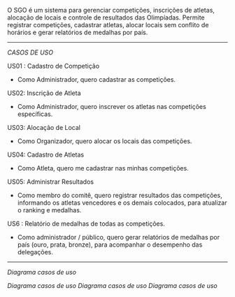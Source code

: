 O SGO é um sistema para gerenciar competições, inscrições de atletas, alocação de locais e controle de resultados das Olimpíadas. Permite registrar competições, cadastrar atletas, alocar locais sem conflito de horários e gerar relatórios de medalhas por país.

-------------------------------------------------------------------------------------------------------------------------------------------------------------------------------------------------------------------------------------------

*CASOS DE USO*



US01 : Cadastro de Competição
- Como Administrador, quero cadastrar as competições.
  
US02: Inscrição de Atleta
- Como Administrador, quero inscrever os atletas nas competições específicas.
  
US03: Alocação de Local 
- Como Organizador, quero alocar os locais das competições.

US04: Cadastro de Atletas
- Como Atleta, quero me cadastrar nas minhas competições.

US05: Administrar Resultados
- Como membro do comitê, quero registrar resultados das competições, informando os atletas vencedores e os demais colocados, para atualizar o ranking e medalhas.

US6 : Relatório de medalhas de todas as competições.
- Como administrador / público, quero gerar relatórios de medalhas por país (ouro, prata, bronze), para acompanhar o desempenho das delegações.
---------------------------------------------------------------------------------------------------------------------------------------------
*_Diagrama casos de uso_*

*_Diagrama casos de uso_*
*_Diagrama casos de uso_*
*_Diagrama casos de uso_*
